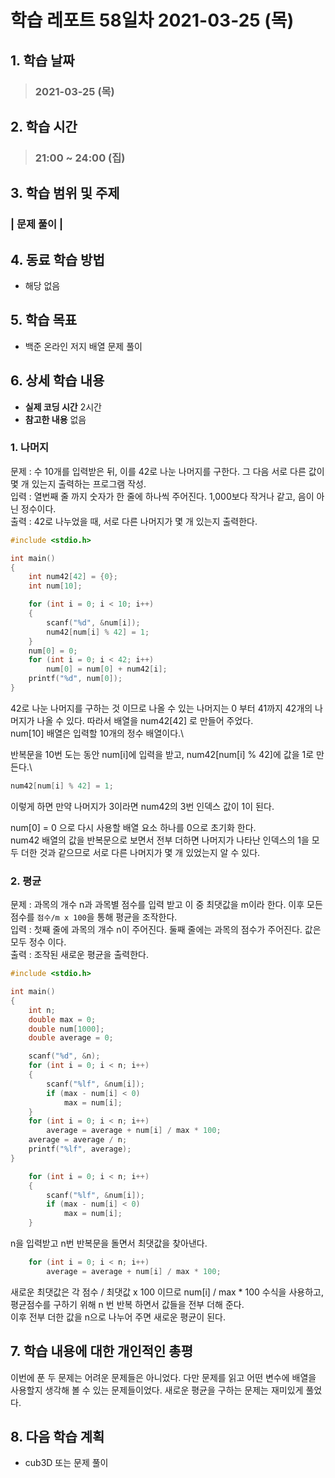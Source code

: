 # 학습 레포트 58일차 2021-03-25 (목)

## 1. 학습 날짜
> ### 2021-03-25 (목)

## 2. 학습 시간
> ### 21:00 ~ 24:00 (집)

## 3. 학습 범위 및 주제
### | 문제 풀이 |

## 4. 동료 학습 방법
- 해당 없음

## 5. 학습 목표
- 백준 온라인 저지 배열 문제 풀이

## 6. 상세 학습 내용
- **실제 코딩 시간** 2시간
- **참고한 내용** 없음

### 1. 나머지
문제 : 수 10개를 입력받은 뒤, 이를 42로 나눈 나머지를 구한다. 그 다음 서로 다른 값이 몇 개 있는지 출력하는 프로그램 작성.\
입력 : 열번째 줄 까지 숫자가 한 줄에 하나씩 주어진다. 1,000보다 작거나 같고, 음이 아닌 정수이다.\
출력 : 42로 나누었을 때, 서로 다른 나머지가 몇 개 있는지 출력한다.

```c
#include <stdio.h>

int main()
{
	int num42[42] = {0};
	int num[10];

	for (int i = 0; i < 10; i++)
	{
		scanf("%d", &num[i]);
		num42[num[i] % 42] = 1;
	}
	num[0] = 0;
	for (int i = 0; i < 42; i++)
		num[0] = num[0] + num42[i];
	printf("%d", num[0]);
}
```
42로 나눈 나머지를 구하는 것 이므로 나올 수 있는 나머지는 0 부터 41까지 42개의 나머지가 나올 수 있다. 따라서 배열을 num42[42] 로 만들어 주었다.\
num[10] 배열은 입력할 10개의 정수 배열이다.\

반복문을 10번 도는 동안 num[i]에 입력을 받고, num42[num[i] % 42]에 값을 1로 만든다.\
```c
num42[num[i] % 42] = 1;
```
이렇게 하면 만약 나머지가 3이라면 num42의 3번 인덱스 값이 1이 된다.

num[0] = 0 으로 다시 사용할 배열 요소 하나를 0으로 초기화 한다.\
num42 배열의 값을 반복문으로 보면서 전부 더하면 나머지가 나타난 인덱스의 1을 모두 더한 것과 같으므로 서로 다른 나머지가 몇 개 있었는지 알 수 있다.

### 2. 평균

문제 : 과목의 개수 n과 과목별 점수를 입력 받고 이 중 최댓값을 m이라 한다. 이후 모든 점수를 `점수/m x 100`을 통해 평균을 조작한다.\
입력 : 첫째 줄에 과목의 개수 n이 주어진다. 둘째 줄에는 과목의 점수가 주어진다. 값은 모두 정수 이다.\
출력 : 조작된 새로운 평균을 출력한다.

```c
#include <stdio.h>

int main()
{
	int n;
	double max = 0;
	double num[1000];
	double average = 0;

	scanf("%d", &n);
	for (int i = 0; i < n; i++)
	{
		scanf("%lf", &num[i]);
		if (max - num[i] < 0)
			max = num[i];
	}
	for (int i = 0; i < n; i++)
		average = average + num[i] / max * 100;
	average = average / n;
	printf("%lf", average);
}
```
```c
	for (int i = 0; i < n; i++)
	{
		scanf("%lf", &num[i]);
		if (max - num[i] < 0)
			max = num[i];
	}
```
n을 입력받고 n번 반복문을 돌면서 최댓값을 찾아낸다.
```c
	for (int i = 0; i < n; i++)
		average = average + num[i] / max * 100;
```
새로운 최댓값은 각 점수 / 최댓값 x 100 이므로 num[i] / max * 100 수식을 사용하고, 평균점수를 구하기 위해 n 번 반복 하면서 값들을 전부 더해 준다.\
이후 전부 더한 값을 n으로 나누어 주면 새로운 평균이 된다.

## 7. 학습 내용에 대한 개인적인 총평
이번에 푼 두 문제는 어려운 문제들은 아니었다. 다만 문제를 읽고 어떤 변수에 배열을 사용할지 생각해 볼 수 있는 문제들이었다. 새로운 평균을 구하는 문제는 재미있게 풀었다. 

## 8. 다음 학습 계획
- cub3D 또는 문제 풀이